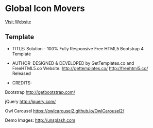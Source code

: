 # Global Icon Movers
[Visit Website](https://globaliconmovers.herokuapp.com/)
## Template
- TITLE: 
Solution - 100% Fully Responsive Free HTML5 Bootstrap 4 Template

- AUTHOR:
DESIGNED & DEVELOPED by GetTemplates.co and FreeHTML5.co
Website: http://gettemplates.co/ http://freehtml5.co/
Released



- CREDITS:

Bootstrap
http://getbootstrap.com/

jQuery
http://jquery.com/

Owl Carousel
https://owlcarousel2.github.io/OwlCarousel2/

Demo Images:
http://unsplash.com
